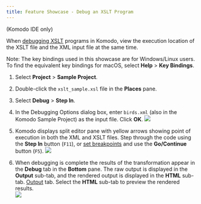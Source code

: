 ```yaml
---
title: Feature Showcase - Debug an XSLT Program
---
```


(Komodo IDE only)

When [debugging XSLT](/manual/debugxslt.html#debugxslt_top) programs in Komodo, view the execution location of the XSLT file and the XML input file at the same time.

Note: The key bindings used in this showcase are for Windows/Linux users. To find the equivalent key bindings for macOS, select **Help** > **Key Bindings**.

1. Select **Project** > **Sample Project**.

1. Double-click the `xslt_sample.xsl` file in the **Places** pane.

1. Select **Debug** > **Step In**.                                            

1. In the Debugging Options dialog box, enter `birds.xml` (also in the Komodo Sample Project) as the input file. Click **OK**.
  ![](/images/tourlet_debug_xslt_birds.png)  

1. Komodo displays split editor pane with yellow arrows showing point of execution in both the XML and XSLT files. Step through the code using the **Step In** button (`F11`), or [set breakpoints](/manual/debugger.html#toggle_breakpoint) and use the **Go/Continue** button (`F5`).
   ![](/images/tourlet_debug_xslt_split.png)   

1. When debugging is complete the results of the transformation appear in the **Debug** tab in the **Bottom** pane. The raw output is displayed in the **Output** sub-tab, and the rendered output is displayed in the **HTML** sub-tab. [Output](/manual/workspace.html#Output_Pane) tab. Select the **HTML** sub-tab to preview the rendered results.                                                                   
   ![](/images/tourlet_debug_xslt_htmlout.png)
